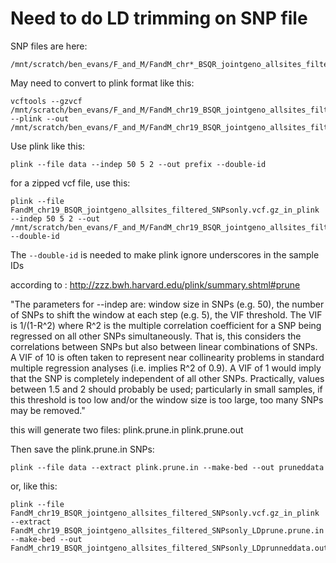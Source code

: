 # Need to do LD trimming on SNP file

SNP files are here:
```
/mnt/scratch/ben_evans/F_and_M/FandM_chr*_BSQR_jointgeno_allsites_filtered_SNPsonly.vcf.gz*
```

May need to convert to plink format like this:
```
vcftools --gzvcf /mnt/scratch/ben_evans/F_and_M/FandM_chr19_BSQR_jointgeno_allsites_filtered_SNPsonly.vcf.gz --plink --out /mnt/scratch/ben_evans/F_and_M/FandM_chr19_BSQR_jointgeno_allsites_filtered_SNPsonly.vcf.gz_in_plink
```

Use plink like this:
```
plink --file data --indep 50 5 2 --out prefix --double-id
```

for a zipped vcf file, use this:
```
plink --file FandM_chr19_BSQR_jointgeno_allsites_filtered_SNPsonly.vcf.gz_in_plink --indep 50 5 2 --out /mnt/scratch/ben_evans/F_and_M/FandM_chr19_BSQR_jointgeno_allsites_filtered_SNPsonly_LDprune --double-id
```

The `--double-id` is needed to make plink ignore underscores in the sample IDs

according to : http://zzz.bwh.harvard.edu/plink/summary.shtml#prune

"The parameters for --indep are: window size in SNPs (e.g. 50), the number of SNPs to shift the window at each step (e.g. 5), the VIF threshold. The VIF is 1/(1-R^2) where R^2 is the multiple correlation coefficient for a SNP being regressed on all other SNPs simultaneously. That is, this considers the correlations between SNPs but also between linear combinations of SNPs. A VIF of 10 is often taken to represent near collinearity problems in standard multiple regression analyses (i.e. implies R^2 of 0.9). A VIF of 1 would imply that the SNP is completely independent of all other SNPs. Practically, values between 1.5 and 2 should probably be used; particularly in small samples, if this threshold is too low and/or the window size is too large, too many SNPs may be removed."

this will generate two files: 
      plink.prune.in
      plink.prune.out
      
Then save the plink.prune.in SNPs:      
```
plink --file data --extract plink.prune.in --make-bed --out pruneddata
```
or, like this:

```
plink --file FandM_chr19_BSQR_jointgeno_allsites_filtered_SNPsonly.vcf.gz_in_plink --extract FandM_chr19_BSQR_jointgeno_allsites_filtered_SNPsonly_LDprune.prune.in --make-bed --out FandM_chr19_BSQR_jointgeno_allsites_filtered_SNPsonly_LDprunneddata.out
```

